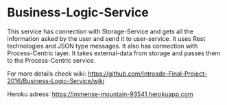 # Business-Logic-Service

This service has connection with Storage-Service and gets all the information asked by the user and send it to user-service. It uses Rest technologies and JSON type messages. It also has connection with Process-Centric layer. It takes external-data from storage and passes them to the Process-Centric service. 

For more details check wiki: https://github.com/Introsde-Final-Project-2016/Business-Logic-Service/wiki

Heroku adress: https://immense-mountain-93541.herokuapp.com 
